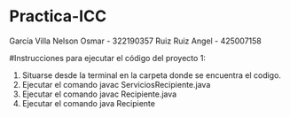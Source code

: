 # Practica-ICC



García Villa Nelson Osmar - 322190357
Ruiz Ruiz Angel - 425007158

#Instrucciones para ejecutar el código del proyecto 1:

1. Situarse desde la terminal en la carpeta donde se encuentra el codigo.
2. Ejecutar el comando javac ServiciosRecipiente.java
3. Ejecutar el comando javac Recipiente.java
4. Ejecutar el comando java Recipiente
